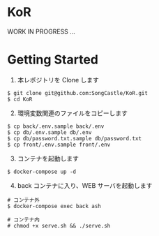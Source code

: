 # KoR
WORK IN PROGRESS ...

# Getting Started

1. 本レポジトリを Clone します
```
$ git clone git@github.com:SongCastle/KoR.git
$ cd KoR
```

2. 環境変数関連のファイルをコピーします
```
$ cp back/.env.sample back/.env
$ cp db/.env.sample db/.env
$ cp db/password.txt.sample db/password.txt
$ cp front/.env.sample front/.env
```

3. コンテナを起動します
```
$ docker-compose up -d
```

4. back コンテナに入り、WEB サーバを起動します
```
# コンテナ外
$ docker-compose exec back ash

# コンテナ内
# chmod +x serve.sh && ./serve.sh
```
